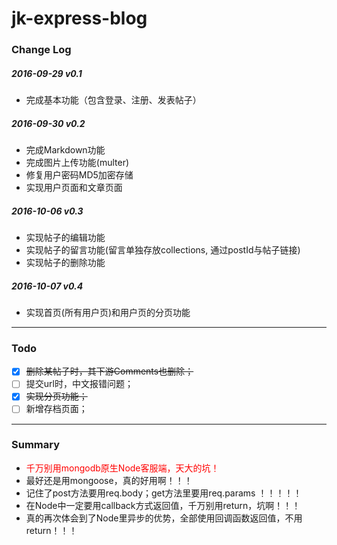 # jk-express-blog

### Change Log
##### 2016-09-29 v0.1
* 完成基本功能（包含登录、注册、发表帖子）

##### 2016-09-30 v0.2
* 完成Markdown功能 
* 完成图片上传功能(multer)
* 修复用户密码MD5加密存储
* 实现用户页面和文章页面

##### 2016-10-06 v0.3
* 实现帖子的编辑功能
* 实现帖子的留言功能(留言单独存放collections,  通过postId与帖子链接)
* 实现帖子的删除功能

##### 2016-10-07 v0.4
* 实现首页(所有用户页)和用户页的分页功能

----
### Todo
- [x] ~~删除某帖子时，其下游Comments也删除；~~
- [ ] 提交url时，中文报错问题；
- [x] ~~实现分页功能；~~
- [ ] 新增存档页面；

----
### Summary
* <font color="#FF0000">千万别用mongodb原生Node客服端，天大的坑！</font>
* 最好还是用mongoose，真的好用啊！！！
* 记住了post方法要用req.body；get方法里要用req.params ！！！！！
* 在Node中一定要用callback方式返回值，千万别用return，坑啊！！！
* 真的再次体会到了Node里异步的优势，全部使用回调函数返回值，不用return！！！